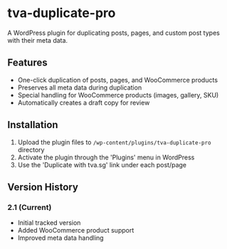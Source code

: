 # tva-duplicate-pro

A WordPress plugin for duplicating posts, pages, and custom post types with their meta data.

## Features

- One-click duplication of posts, pages, and WooCommerce products
- Preserves all meta data during duplication
- Special handling for WooCommerce products (images, gallery, SKU)
- Automatically creates a draft copy for review

## Installation

1. Upload the plugin files to `/wp-content/plugins/tva-duplicate-pro` directory
2. Activate the plugin through the 'Plugins' menu in WordPress
3. Use the 'Duplicate with tva.sg' link under each post/page

## Version History

### 2.1 (Current)
- Initial tracked version
- Added WooCommerce product support
- Improved meta data handling